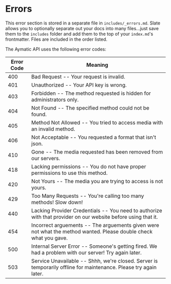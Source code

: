 # Errors

<aside class="notice">
This error section is stored in a separate file in <code>includes/_errors.md</code>. Slate allows you to optionally separate out your docs into many files...just save them to the <code>includes</code> folder and add them to the top of your <code>index.md</code>'s frontmatter. Files are included in the order listed.
</aside>

The Aymatic API uses the following error codes:


Error Code | Meaning
---------- | -------
400 | Bad Request -- Your request is invalid.
401 | Unauthorized -- Your API key is wrong.
403 | Forbidden -- The method requested is hidden for administrators only.
404 | Not Found -- The specified method could not be found.
405 | Method Not Allowed -- You tried to access media with an invalid method.
406 | Not Acceptable -- You requested a format that isn't json.
410 | Gone -- The media requested has been removed from our servers.
418 | Lacking permissions -- You do not have proper permissions to use this method.
420 | Not Yours -- The media you are trying to access is not yours.
429 | Too Many Requests -- You're calling too many methods! Slow down!
440 | Lacking Provider Credentials -- You need to authorize with that provider on our website before using that it.
454 | Incorrect arguements -- The arguements given were not what the method wanted. Please double check what you gave.
500 | Internal Server Error -- Someone's getting fired. We had a problem with our server! Try again later. 
503 | Service Unavailable -- Shhh, we're closed. Server is temporarily offline for maintenance. Please try again later.

